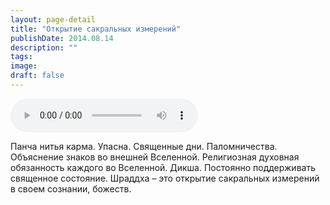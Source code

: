 ```yaml
---
layout: page-detail
title: "Открытие сакральных измерений"
publishDate: 2014.08.14
description: ""
tags:
image:
draft: false
---
```


<audio title="2014.08.14 - Открытие сакральных измерений.mp3" src="/upload/iblock/e5a/e5a2218d80bdb6d199069238ff2af4cd.mp3" controls=""></audio>

 Панча нитья карма. Упасна. Священные дни. Паломничества. Объяснение знаков во внешней Вселенной. Религиозная духовная обязанность каждого во Вселенной. Дикша. Постоянно поддерживать священное состояние. Шраддха – это открытие сакральных измерений в своем сознании, божеств. 

  
